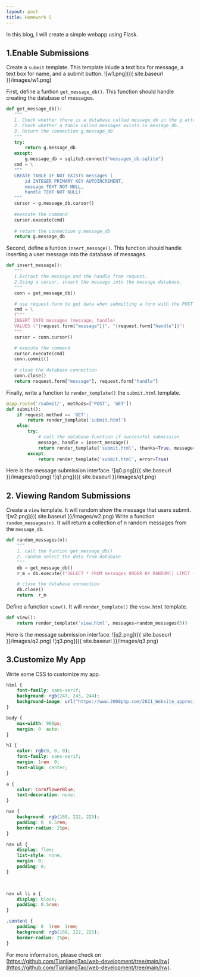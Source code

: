 ```yaml
---
layout: post
title: Homework 5
---
```

In this blog, I will create a simple webapp using Flask.
## 1.Enable Submissions
 Create a `submit` template. This template inlude a text box for message, a text box for name, and a submit button.
 ![w1.png]({{ site.baseurl }}/images/w1.png)

First, define a funtion `get_message_db()`. This function should handle creating the database of messages.
 ```python
def get_message_db():
	"""
	1. Check whether there is a database called message_db in the g attribute of the app. If not, then connect to that database.
	2. Check whether a table called messages exists in message_db.
	3. Return the connection g.message_db
	"""
	try:
		return g.message_db
	except:
		g.message_db = sqlite3.connect("messages_db.sqlite")
	cmd = \
	"""
	CREATE TABLE IF NOT EXISTS messages (
		id INTEGER PRIMARY KEY AUTOINCREMENT,
		message TEXT NOT NULL,
		handle TEXT NOT NULL)
	"""
	cursor = g.message_db.cursor()
	
	#execute the command
	cursor.execute(cmd)
	
	# return the connection g.message_db
	return g.message_db
 ```

Second, define a funtion `insert_message()`. This function should handle inserting a user message into the database of messages.
 ```python
def insert_message():
	"""
	1.Extract the message and the handle from request.
	2.Using a cursor, insert the message into the message database.
	"""
	conn = get_message_db()

	# use request.form to get data when submitting a form with the POST method.
	cmd = \
	f"""
	INSERT INTO messages (message, handle)
	VALUES ("{request.form["message"]}", "{request.form["handle"]}")
	"""
	cursor = conn.cursor()

	# execute the command
	cursor.execute(cmd)
	conn.commit()
	
	# close the database connection
	conn.close()
	return request.form["message"], request.form["handle"]
```

Finally, write a function to `render_template()` the `submit.html` template.
```python
@app.route('/submit/', methods=['POST', 'GET'])
def submit():
	if request.method == 'GET':
		return render_template('submit.html')
	else:
		try:
			# call the database function if successful submission
			message, handle = insert_message()
			return render_template('submit.html', thanks=True, message=message, handle=handle)
		except:
			return render_template('submit.html', error=True)
```
Here is the message submission interface.
 ![q0.png]({{ site.baseurl }}/images/q0.png)
 ![q1.png]({{ site.baseurl }}/images/q1.png)

## 2. Viewing Random Submissions
Create a `view` template.  It will random show the message  that users submit.
 ![w2.png]({{ site.baseurl }}/images/w2.png)
Write a function `random_messages(n)`. It will return a collection of n random messages from the `message_db`.
```python
def random_messages(n):
	"""
	1. call the funtion get_message_db()
	2. random select the data from database
	"""
	db = get_message_db()
	r_m = db.execute(f"SELECT * FROM messages ORDER BY RANDOM() LIMIT {n}").fetchall()

	# close the database connection
	db.close()
	return  r_m
```
Define a function `view()`. It will `render_template()` the `view.html` template.

```python
def view():
	return render_template('view.html', messages=random_messages(5))
```

Here is the message submission interface.
 ![q2.png]({{ site.baseurl }}/images/q2.png)
 ![q3.png]({{ site.baseurl }}/images/q3.png)


## 3.Customize My App

Write some CSS to customize my app.
```css
html {
	font-family: sans-serif;
	background: rgb(247, 243, 244);
	background-image: url("https://www.2008php.com/2021_Website_appreciate/2022-03-05/20220305210134.jpg") ;
}

body {
	max-width: 900px;
	margin: 0  auto;
}

h1 {
	color: rgb(0, 0, 0);
	font-family: sans-serif;
	margin: 1rem  0;
	text-align: center;
}

a {
	color: CornflowerBlue;
	text-decoration: none;
}

nav {
	background: rgb(169, 222, 225);
	padding: 0  0.5rem;
	border-radius: 25px;
}

nav ul {
	display: flex;
	list-style: none;
	margin: 0;
	padding: 0;
}

  

nav ul li a {
	display: block;
	padding: 0.5rem;
}

.content {
	padding: 0  1rem  1rem;
	background: rgb(169, 222, 225);
	border-radius: 25px;
}
```
For more information, please check on [https://github.com/TianliangTao/web-development/tree/main/hw](https://github.com/TianliangTao/web-development/tree/main/hw).